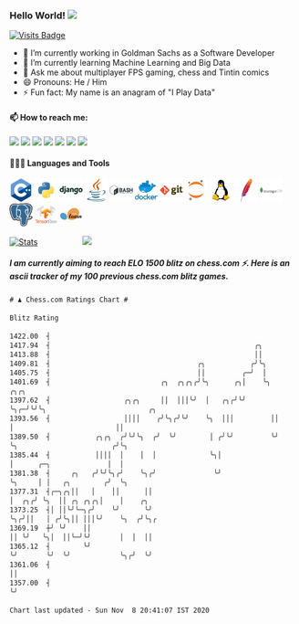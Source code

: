   ### Hello World!  <img src="https://github.com/sciencepal/sciencepal/blob/master/assets/Hi.gif" width="29px">
  [![Visits Badge](https://badges.pufler.dev/visits/sciencepal/sciencepal)](https://badges.pufler.dev/visits/sciencepal/sciencepal)
  
  - 🔭 I’m currently working in Goldman Sachs as a Software Developer
  - 🌱 I’m currently learning Machine Learning and Big Data
  - 💬 Ask me about multiplayer FPS gaming, chess and Tintin comics
  - 😄 Pronouns: He / Him
  - ⚡ Fun fact: My name is an anagram of "I Play Data"
  
  #### 📫 How to reach me:   
  [<img src="https://upload.wikimedia.org/wikipedia/commons/8/83/Steam_icon_logo.svg" width="3.5%"/>](https://steamcommunity.com/id/mongocds/)
  [<img src="https://github.com/sciencepal/sciencepal/blob/master/assets/discord-round.svg" width="3.5%"/>](https://discord.gg/MnUUbHe)
  [<img src="https://img.icons8.com/color/48/000000/twitter.png" width="3.5%"/>](https://twitter.com/sciencepal)
  [<img src="https://img.icons8.com/color/48/000000/linkedin.png" width="3.5%"/>](https://www.linkedin.com/in/adityapal1/)
  [<img src="https://img.icons8.com/fluent/48/000000/facebook-new.png" width="3.5%"/>](https://www.facebook.com/sciencepal/)
  [<img src="https://img.icons8.com/fluent/48/000000/instagram-new.png" width="3.5%"/>](https://www.instagram.com/aditya_sciencepal/)
  <a href="mailto:aditya.pal.science@gmail.com"> <img src="https://img.icons8.com/fluent/48/000000/gmail.png" width="3.5%"/> </a>
  
  #### 👨🏻‍💻 Languages and Tools <br />
  <code><img height="40" src="https://raw.githubusercontent.com/github/explore/80688e429a7d4ef2fca1e82350fe8e3517d3494d/topics/cpp/cpp.png"></code>
  <code><img height="40" src="https://raw.githubusercontent.com/github/explore/80688e429a7d4ef2fca1e82350fe8e3517d3494d/topics/python/python.png"></code>
  <code><img height="40" src="https://raw.githubusercontent.com/github/explore/80688e429a7d4ef2fca1e82350fe8e3517d3494d/topics/django/django.png"></code>
  <code><img height="40" src="https://raw.githubusercontent.com/github/explore/80688e429a7d4ef2fca1e82350fe8e3517d3494d/topics/java/java.png"></code>
  <code><img height="40" src="https://raw.githubusercontent.com/github/explore/80688e429a7d4ef2fca1e82350fe8e3517d3494d/topics/bash/bash.png"></code>
  <code><img height="40" src="https://raw.githubusercontent.com/github/explore/80688e429a7d4ef2fca1e82350fe8e3517d3494d/topics/docker/docker.png"></code>
  <code><img height="40" src="https://raw.githubusercontent.com/github/explore/80688e429a7d4ef2fca1e82350fe8e3517d3494d/topics/git/git.png"></code>
  <code><img height="40" src="https://raw.githubusercontent.com/github/explore/80688e429a7d4ef2fca1e82350fe8e3517d3494d/topics/jupyter-notebook/jupyter-notebook.png"></code>
  <code><img height="40" src="https://raw.githubusercontent.com/github/explore/80688e429a7d4ef2fca1e82350fe8e3517d3494d/topics/linux/linux.png"></code>
  <code><img height="40" src="https://raw.githubusercontent.com/github/explore/80688e429a7d4ef2fca1e82350fe8e3517d3494d/topics/maven/maven.png"></code>
  <code><img height="40" src="https://raw.githubusercontent.com/github/explore/80688e429a7d4ef2fca1e82350fe8e3517d3494d/topics/mongodb/mongodb.png"></code>
  <code><img height="40" src="https://raw.githubusercontent.com/github/explore/80688e429a7d4ef2fca1e82350fe8e3517d3494d/topics/postgresql/postgresql.png"></code>
  <code><img height="40" src="https://raw.githubusercontent.com/github/explore/80688e429a7d4ef2fca1e82350fe8e3517d3494d/topics/tensorflow/tensorflow.png"></code>
  <code><img height="40" src="https://raw.githubusercontent.com/github/explore/80688e429a7d4ef2fca1e82350fe8e3517d3494d/topics/scikit-learn/scikit-learn.png"></code>
  
  [![Stats](https://github-readme-stats.vercel.app/api?username=sciencepal&show_icons=true&theme=radical)](https://github-readme-stats.vercel.app/api?username=sciencepal&show_icons=true&theme=radical)&nbsp; &nbsp; &nbsp; &nbsp; &nbsp; &nbsp; &nbsp; &nbsp; &nbsp; &nbsp; <img src="https://github.com/sciencepal/sciencepal/blob/master/assets/saved.gif" width="195">
  
  ##### I am currently aiming to reach ELO 1500 blitz on chess.com ⚡. Here is an ascii tracker of my 100 previous chess.com blitz games.

  ```
  # ♟︎ Chess.com Ratings Chart #
  
  Blitz Rating

 1422.00  ┤
 1417.94  ┤                                                  ╭╮
 1413.88  ┤                                                  ││
 1409.81  ┤                                    ╭╮           ╭╯╰╮
 1405.75  ┤                                    ││         ╭─╯  │
 1401.69  ┤                           ╭╮  ╭╮╭╮╭╯╰╮      ╭╮│    ╰╮   ╭╮╭╮
 1397.62  ┤                  ╭╮╭╮     ││  │││╰╯  │   ╭╮╭╯╰╯     ╰╮╭─╯╰╯╰╮                         ╭╮
 1393.56  ┤                  ││││    ╭╯╰╮╭╯╰╯    ╰╮  │││         ││     │                         ││
 1389.50  ┤           ╭╮╭╮  ╭╯╰╯╰╮  ╭╯  ╰╯        │ ╭╯╰╯         ╰╯     ╰╮                       ╭╯╰╮
 1385.44  ┤           ││││  │    │  │             ╰╮│                    │      ╭─╮              │  │
 1381.38  ┤     ╭╮   ╭╯╰╯╰╮╭╯    ╰╮╭╯              ╰╯                    ╰╮     │ │   ╭╮        ╭╯  ╰╮
 1377.31  ┤╭─╮╭╮││   │    ││      ││                                      │  ╭╮╭╯ ╰╮  ││ ╭╮ ╭╮╭╮│    │    ╭╮
 1373.25  ┤│ ││╰╯╰─╮╭╯    ╰╯      ╰╯                                      ╰╮╭╯││   │ ╭╯╰╮││ │││╰╯    ╰╮  ╭╯╰╮╭
 1369.19  ┼╯ ╰╯    ││                                                      ││ ╰╯   ╰╮│  ││╰─╯╰╯       │  │  ││
 1365.12  ┤        ╰╯                                                      ╰╯       ╰╯  ╰╯            ╰╮╭╯  ╰╯
 1361.06  ┤                                                                                            ││
 1357.00  ┤                                                                                            ╰╯

Chart last updated - Sun Nov  8 20:41:07 IST 2020  
  ```
  
